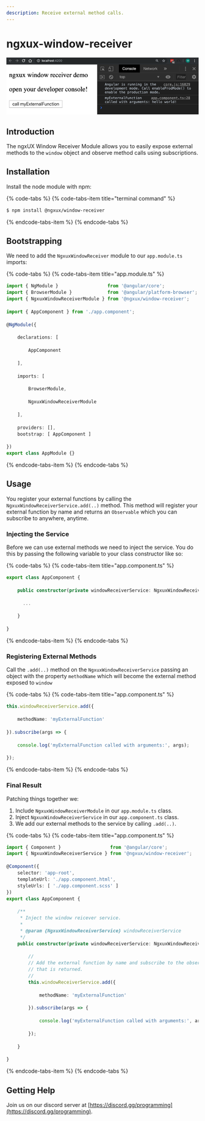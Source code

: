 ```yaml
---
description: Receive external method calls.
---
```


# ngxux-window-receiver

![](../.gitbook/assets/image%20%281%29.png)

## Introduction

The ngxUX Window Receiver Module allows you to easily expose external methods to the `window` object and observe method calls using subscriptions.

## Installation

Install the node module with npm:

{% code-tabs %}
{% code-tabs-item title="terminal command" %}
```bash
$ npm install @ngxux/window-receiver
```
{% endcode-tabs-item %}
{% endcode-tabs %}

## Bootstrapping

We need to add the `NgxuxWindowReceiver` module to our `app.module.ts` imports:

{% code-tabs %}
{% code-tabs-item title="app.module.ts" %}
```typescript
import { NgModule }                  from '@angular/core';
import { BrowserModule }             from '@angular/platform-browser';
import { NgxuxWindowReceiverModule } from '@ngxux/window-receiver';

import { AppComponent } from './app.component';

@NgModule({

    declarations: [

        AppComponent

    ],

    imports: [

        BrowserModule,

        NgxuxWindowReceiverModule

    ],

    providers: [],
    bootstrap: [ AppComponent ]

})
export class AppModule {}
```
{% endcode-tabs-item %}
{% endcode-tabs %}

## Usage

You register your external functions by calling the `NgxuxWindowReceiverService.add(..)` method. This method will register your external function by name and returns an `Observable` which you can subscribe to anywhere, anytime.

### Injecting the Service

Before we can use external methods we need to inject the service. You do this by passing the following variable to your class constructor like so:

{% code-tabs %}
{% code-tabs-item title="app.component.ts" %}
```typescript
export class AppComponent {

    public constructor(private windowReceiverService: NgxuxWindowReceiverService) {

      ...

    }

}
```
{% endcode-tabs-item %}
{% endcode-tabs %}

### Registering External Methods

Call the `.add(..)` method on the `NgxuxWindowReceiverService` passing an object with the property `methodName` which will become the external method exposed to `window`

{% code-tabs %}
{% code-tabs-item title="app.component.ts" %}
```typescript
this.windowReceiverService.add({

    methodName: 'myExternalFunction'

}).subscribe(args => {

    console.log('myExternalFunction called with arguments:', args);

});
```
{% endcode-tabs-item %}
{% endcode-tabs %}

### Final Result

Patching things together we:

1. Include `NgxuxWindowReceiverModule` in our `app.module.ts` class.
2. Inject `NgxuxWindowReceiverService` in our `app.component.ts` class.
3. We add our external methods to the service by calling `.add(..)`.

{% code-tabs %}
{% code-tabs-item title="app.component.ts" %}
```typescript
import { Component }                  from '@angular/core';
import { NgxuxWindowReceiverService } from '@ngxux/window-receiver';

@Component({
    selector: 'app-root',
    templateUrl: './app.component.html',
    styleUrls: [ './app.component.scss' ]
})
export class AppComponent {

    /**
     * Inject the window reicever service.
     *
     * @param {NgxuxWindowReceiverService} windowReceiverService
     */
    public constructor(private windowReceiverService: NgxuxWindowReceiverService) {

        //
        // Add the external function by name and subscribe to the observable
        // that is returned.
        //
        this.windowReceiverService.add({

            methodName: 'myExternalFunction'

        }).subscribe(args => {

            console.log('myExternalFunction called with arguments:', args);

        });

    }

}
```
{% endcode-tabs-item %}
{% endcode-tabs %}

## Getting Help

Join us on our discord server at [https://discord.gg/programming](https://discord.gg/programming).

